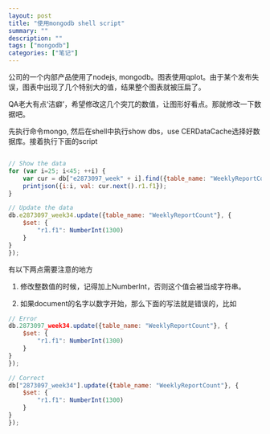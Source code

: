 ```yaml
---
layout: post
title: "使用mongodb shell script"
summary: ""
description: ""
tags: ["mongodb"]
categories: ["笔记"]
---
```


公司的一个内部产品使用了nodejs, mongodb。图表使用qplot。由于某个发布失误，图表中出现了几个特别大的值，结果整个图表就被压扁了。

QA老大有点‘洁癖’，希望修改这几个突兀的数值，让图形好看点。那就修改一下数据吧。

先执行命令mongo, 然后在shell中执行show dbs，use CERDataCache选择好数据库。接着执行下面的script

```javascript

// Show the data
for (var i=25; i<45; ++i) {
    var cur = db["e2873097_week" + i].find({table_name: "WeeklyReportCount"});
    printjson({i:i, val: cur.next().r1.f1});
}

// Update the data
db.e2873097_week34.update({table_name: "WeeklyReportCount"}, {
    $set: {
        "r1.f1": NumberInt(1300)
    }
}
});

```

有以下两点需要注意的地方

1. 修改整数值的时候，记得加上NumberInt，否则这个值会被当成字符串。

2. 如果document的名字以数字开始，那么下面的写法就是错误的，比如

```javascript
// Error
db.2873097_week34.update({table_name: "WeeklyReportCount"}, {
    $set: {
        "r1.f1": NumberInt(1300)
    }
}
});

// Correct
db["2873097_week34"].update({table_name: "WeeklyReportCount"}, {
    $set: {
        "r1.f1": NumberInt(1300)
    }
}
});

```